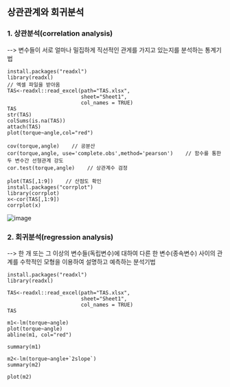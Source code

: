## 상관관계와 회귀분석


### 1. 상관분석(correlation analysis)
 -->  변수들이 서로 얼마나 밀집하게 직선적인 관게를 가지고 있는지를 분석하는 통계기법
```
install.packages("readxl")
library(readxl)
// 엑셀 파일을 받아옴
TAS<-readxl::read_excel(path="TAS.xlsx",
                        sheet="Sheet1",
                        col_names = TRUE)
TAS
str(TAS)
colSums(is.na(TAS))
attach(TAS)
plot(torque~angle,col="red")

cov(torque,angle)    // 공분산
cor(torque,angle, use='complete.obs',method='pearson')    // 함수를 통한 두 변수간 선형관계 강도 
cor.test(torque,angle)    // 상관계수 검정

plot(TAS[,1:9])    // 산점도 확인
install.packages("corrplot")
library(corrplot)
x<-cor(TAS[,1:9])
corrplot(x)

```

![image](https://user-images.githubusercontent.com/47058441/72765626-a73b4e80-3c30-11ea-936f-d9a3c52fea27.png)



### 2. 회귀분석(regression analysis)
  --> 한 개 또는 그 이상의 변수들(독립변수)에 대하여 다른 한 변수(종속변수) 사이의 관계를 수학적인 모형을 이용하여 설명하고 예측하는 분석기법
  
```
install.packages("readxl")
library(readxl)

TAS<-readxl::read_excel(path="TAS.xlsx",
                        sheet="Sheet1",
                        col_names = TRUE)
TAS

m1<-lm(torque~angle)
plot(torque~angle)
abline(m1, col="red")

summary(m1)

m2<-lm(torque~angle+`2slope`)
summary(m2)

plot(m2)
```
